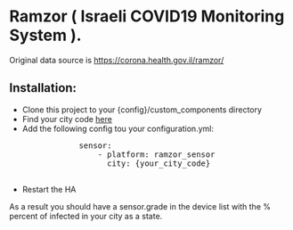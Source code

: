 <h1>Ramzor ( Israeli COVID19 Monitoring System ).</h1>

Original data source is https://corona.health.gov.il/ramzor/

<h2>Installation:</h2>

<ul>
    <li>Clone this project to your {config}/custom_components directory</li>
    <li>Find your city code <a href="https://github.com/dubilyer/ramzor_sensor/tree/master/city_scrapper/cities.csv">here</a></li>
    <li>Add the following config tou your configuration.yml:
        <pre>
            sensor:
                - platform: ramzor_sensor
                  city: {your_city_code}
        </pre>
    </li>
    <li>Restart the HA</li>
</ul>

As a result you should have a sensor.grade in the device list with the % percent of infected in your city as a state.